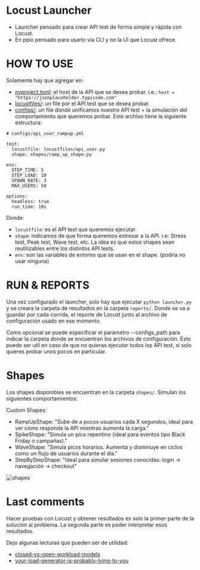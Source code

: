 # Locust Launcher

- Launcher pensado para crear API test de forma simple y rápida con Locust. 
- En ppio pensado para usarlo via CLI y no la UI que Locust ofrece.

# HOW TO USE

Solamente hay que agregar en: 
- [pyproject.toml](pyproject.toml): el host de la API que se desea probar. i.e.: `host = "https://jsonplaceholder.typicode.com"`
- [locustfiles/](locustfiles/): un file por el API test que se desea probar.
- [configs/](configs/): un file donde unificamos nuestro API test + la simulación del comportamiento que queremos probar. Este archivo tiene la siguiente estructura:

```
# configs/api_user_rampup.yml

test:
  locustfile: locustfiles/api_user.py
  shape: shapes/ramp_up_shape.py

env:
  STEP_TIME: 5
  STEP_LOAD: 10
  SPAWN_RATE: 3
  MAX_USERS: 50

options:
  headless: true
  run_time: 10s
```

Donde:
- `locustfile`: es el API test que queremos ejecutar. 
- `shape`: indicamos de que forma queremos estresar a la API. i.e: Stress test, Peak test, Wave test, etc. La idea es que estos shapes sean reutilizables entre los distintos API tests.
- `env`: son las variables de entorno que se usan en el shape. (podria no usar ninguna)

# RUN & REPORTS

Una vez configurado el launcher, solo hay que ejecutar `python launcher.py` y se creara la carpeta de resultados en la carpeta `reports/`. Donde se va a guardar por cada corrida, el reporte de Locust junto al archivo de configuración usado en ese momento.

Como opcional se puede especificar el parametro --configs_path para indicar la carpeta donde se encuentran los archivos de configuración. Esto puede ser util en caso de que no quieras ejecutar todos los API test, si solo quieres probar unos pocos en particular.

# Shapes

Los shapes disponibles se encuentran en la carpeta `shapes/`. Simulan los siguientes comportamientos:

Custom Shapes:
- RampUpShape: "Sube de a pocos usuarios cada X segundos, ideal para ver cómo responde la API mientras aumenta la carga."
- SpikeShape: "Simula un pico repentino (ideal para eventos tipo Black Friday o campañas)."
- WaveShape: "Simula picos horarios. Aumenta y disminuye en ciclos como un flujo de usuarios durante el día."
- StepByStepShape: "Ideal para simular sesiones conocidas: login → navegación → checkout"

![shapes](yape/resources/shapes.png)

# Last comments

Hacer pruebas con Locust y obtener resultados es solo la primer parte de la solución al problema. La segunda parte es poder interpretar esos resultados.

Dejo algunas lecturas que pueden ser de utilidad:
- [closed-vs-open-workload-models](https://www.locust.cloud/blog/closed-vs-open-workload-models)
- [your-load-generator-is-probably-lying-to-you](https://highscalability.com/your-load-generator-is-probably-lying-to-you-take-the-red-pi/)